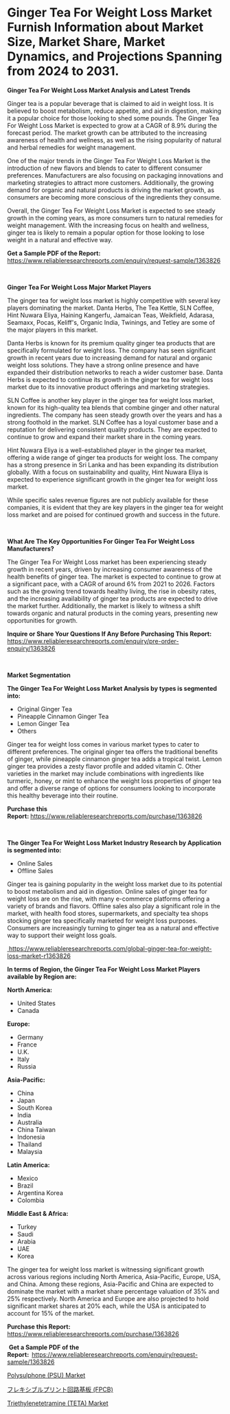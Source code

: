 <p><h1>Ginger Tea For Weight Loss Market Furnish Information about Market Size, Market Share, Market Dynamics, and Projections Spanning from 2024 to 2031.</h1></p><p><strong>Ginger Tea For Weight Loss Market Analysis and Latest Trends</strong></p>
<p><p>Ginger tea is a popular beverage that is claimed to aid in weight loss. It is believed to boost metabolism, reduce appetite, and aid in digestion, making it a popular choice for those looking to shed some pounds. The Ginger Tea For Weight Loss Market is expected to grow at a CAGR of 8.9% during the forecast period. The market growth can be attributed to the increasing awareness of health and wellness, as well as the rising popularity of natural and herbal remedies for weight management.</p><p>One of the major trends in the Ginger Tea For Weight Loss Market is the introduction of new flavors and blends to cater to different consumer preferences. Manufacturers are also focusing on packaging innovations and marketing strategies to attract more customers. Additionally, the growing demand for organic and natural products is driving the market growth, as consumers are becoming more conscious of the ingredients they consume.</p><p>Overall, the Ginger Tea For Weight Loss Market is expected to see steady growth in the coming years, as more consumers turn to natural remedies for weight management. With the increasing focus on health and wellness, ginger tea is likely to remain a popular option for those looking to lose weight in a natural and effective way.</p></p>
<p><strong>Get a Sample PDF of the Report:&nbsp;</strong> <a href="https://www.reliableresearchreports.com/enquiry/request-sample/1363826">https://www.reliableresearchreports.com/enquiry/request-sample/1363826</a></p>
<p>&nbsp;</p>
<p><strong>Ginger Tea For Weight Loss Major Market Players</strong></p>
<p><p>The ginger tea for weight loss market is highly competitive with several key players dominating the market. Danta Herbs, The Tea Kettle, SLN Coffee, Hint Nuwara Eliya, Haining Kangerfu, Jamaican Teas, Weikfield, Adarasa, Seamaxx, Pocas, Keliff's, Organic India, Twinings, and Tetley are some of the major players in this market.</p><p>Danta Herbs is known for its premium quality ginger tea products that are specifically formulated for weight loss. The company has seen significant growth in recent years due to increasing demand for natural and organic weight loss solutions. They have a strong online presence and have expanded their distribution networks to reach a wider customer base. Danta Herbs is expected to continue its growth in the ginger tea for weight loss market due to its innovative product offerings and marketing strategies.</p><p>SLN Coffee is another key player in the ginger tea for weight loss market, known for its high-quality tea blends that combine ginger and other natural ingredients. The company has seen steady growth over the years and has a strong foothold in the market. SLN Coffee has a loyal customer base and a reputation for delivering consistent quality products. They are expected to continue to grow and expand their market share in the coming years.</p><p>Hint Nuwara Eliya is a well-established player in the ginger tea market, offering a wide range of ginger tea products for weight loss. The company has a strong presence in Sri Lanka and has been expanding its distribution globally. With a focus on sustainability and quality, Hint Nuwara Eliya is expected to experience significant growth in the ginger tea for weight loss market.</p><p>While specific sales revenue figures are not publicly available for these companies, it is evident that they are key players in the ginger tea for weight loss market and are poised for continued growth and success in the future.</p></p>
<p>&nbsp;</p>
<p><strong>What Are The Key Opportunities For Ginger Tea For Weight Loss Manufacturers?</strong></p>
<p><p>The Ginger Tea For Weight Loss market has been experiencing steady growth in recent years, driven by increasing consumer awareness of the health benefits of ginger tea. The market is expected to continue to grow at a significant pace, with a CAGR of around 6% from 2021 to 2026. Factors such as the growing trend towards healthy living, the rise in obesity rates, and the increasing availability of ginger tea products are expected to drive the market further. Additionally, the market is likely to witness a shift towards organic and natural products in the coming years, presenting new opportunities for growth.</p></p>
<p><strong>Inquire or Share Your Questions If Any Before Purchasing This Report:</strong> <a href="https://www.reliableresearchreports.com/enquiry/pre-order-enquiry/1363826">https://www.reliableresearchreports.com/enquiry/pre-order-enquiry/1363826</a></p>
<p>&nbsp;</p>
<p><strong>Market Segmentation</strong></p>
<p><strong>The Ginger Tea For Weight Loss Market Analysis by types is segmented into:</strong></p>
<p><ul><li>Original Ginger Tea</li><li>Pineapple Cinnamon Ginger Tea</li><li>Lemon Ginger Tea</li><li>Others</li></ul></p>
<p><p>Ginger tea for weight loss comes in various market types to cater to different preferences. The original ginger tea offers the traditional benefits of ginger, while pineapple cinnamon ginger tea adds a tropical twist. Lemon ginger tea provides a zesty flavor profile and added vitamin C. Other varieties in the market may include combinations with ingredients like turmeric, honey, or mint to enhance the weight loss properties of ginger tea and offer a diverse range of options for consumers looking to incorporate this healthy beverage into their routine.</p></p>
<p><strong>Purchase this Report:&nbsp;</strong><a href="https://www.reliableresearchreports.com/purchase/1363826">https://www.reliableresearchreports.com/purchase/1363826</a></p>
<p>&nbsp;</p>
<p><strong>The Ginger Tea For Weight Loss Market Industry Research by Application is segmented into:</strong></p>
<p><ul><li>Online Sales</li><li>Offline Sales</li></ul></p>
<p><p>Ginger tea is gaining popularity in the weight loss market due to its potential to boost metabolism and aid in digestion. Online sales of ginger tea for weight loss are on the rise, with many e-commerce platforms offering a variety of brands and flavors. Offline sales also play a significant role in the market, with health food stores, supermarkets, and specialty tea shops stocking ginger tea specifically marketed for weight loss purposes. Consumers are increasingly turning to ginger tea as a natural and effective way to support their weight loss goals.</p></p>
<p><a href="https://www.reliableresearchreports.com/global-ginger-tea-for-weight-loss-market-r1363826">&nbsp;https://www.reliableresearchreports.com/global-ginger-tea-for-weight-loss-market-r1363826</a></p>
<p><strong>In terms of Region, the Ginger Tea For Weight Loss Market Players available by Region are:</strong></p>
<p>
    <p> <strong> North America: </strong>
        <ul>
            <li>United States</li>
            <li>Canada</li>
        </ul>
        </p> 
    <p> <strong> Europe: </strong>
        <ul>
            <li>Germany</li>
            <li>France</li>
            <li>U.K.</li>
            <li>Italy</li>
            <li>Russia</li>
        </ul>
        </p> 
    <p> <strong> Asia-Pacific: </strong>
        <ul>
            <li>China</li>
            <li>Japan</li>
            <li>South Korea</li>
            <li>India</li>
            <li>Australia</li>
            <li>China Taiwan</li>
            <li>Indonesia</li>
            <li>Thailand</li>
            <li>Malaysia</li>
        </ul>
        </p> 
    <p> <strong> Latin America: </strong>
        <ul>
            <li>Mexico</li>
            <li>Brazil</li>
            <li>Argentina Korea</li>
            <li>Colombia</li>
        </ul>
        </p> 
    <p> <strong> Middle East & Africa: </strong>
        <ul>
            <li>Turkey</li>
            <li>Saudi</li>
            <li>Arabia</li>
            <li>UAE</li>
            <li>Korea</li>
        </ul>
    </p>
    </p>
<p><p>The ginger tea for weight loss market is witnessing significant growth across various regions including North America, Asia-Pacific, Europe, USA, and China. Among these regions, Asia-Pacific and China are expected to dominate the market with a market share percentage valuation of 35% and 25% respectively. North America and Europe are also projected to hold significant market shares at 20% each, while the USA is anticipated to account for 15% of the market.</p></p>
<p><strong>Purchase this Report: </strong><a href="https://www.reliableresearchreports.com/purchase/1363826">https://www.reliableresearchreports.com/purchase/1363826</a></p>
<p>&nbsp;<strong>Get a Sample PDF of the Report:&nbsp;&nbsp;</strong><a href="https://www.reliableresearchreports.com/enquiry/request-sample/1363826">https://www.reliableresearchreports.com/enquiry/request-sample/1363826</a></p>
<p><strong></strong></p>
<p><p><a href="https://www.linkedin.com/pulse/polysulphone-psu-market-size-focuses-dynamics-in-depth-ellqe?trackingId=eWfkEUKlJYuleTeYl7w1rw%3D%3D">Polysulphone (PSU) Market</a></p><p><a href="https://github.com/schmahlson/Market-Research-Report-List-1/blob/main/129652817869.md">フレキシブルプリント回路基板 (FPCB)</a></p><p><a href="https://www.linkedin.com/pulse/triethylenetetramine-teta-market-provides-comprehensive-a0bme?trackingId=60pgJhYs2NwroOXMvF8U8w%3D%3D">Triethylenetetramine (TETA) Market</a></p></p>